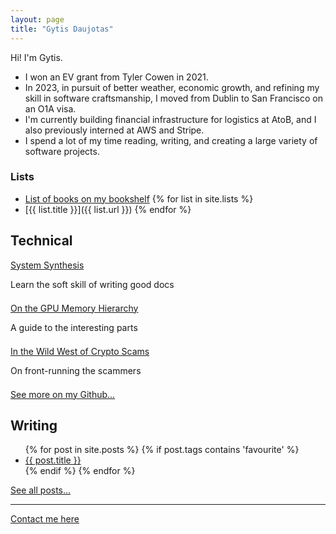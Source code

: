 ```yaml
---
layout: page
title: "Gytis Daujotas"
---
```


Hi! I'm Gytis.

- I won an EV grant from Tyler Cowen in 2021.
- In 2023, in pursuit of better weather, economic growth, and refining my skill in software craftsmanship, I moved from Dublin to San Francisco on an O1A visa.
- I'm currently building financial infrastructure for logistics at AtoB, and I also previously interned at AWS and Stripe.
- I spend a lot of my time reading, writing, and creating a large variety of software projects.

### Lists

- [List of books on my bookshelf](/books)
  {% for list in site.lists %}
- [{{ list.title }}]({{ list.url }})
  {% endfor %}

## Technical

<div>
 <div style="margin-bottom: 1.5em;">
   <a href="http://systemsynthesis.app">System Synthesis</a>
   <p>Learn the soft skill of writing good docs</p>
 </div>
 <div style="margin-bottom: 1.5em;">
   <a href="/2023/12/29/On-the-GPU-Memory-Hierarchy.html">On the GPU Memory Hierarchy</a>
   <p>A guide to the interesting parts</p>
 </div>
 <div style="margin-bottom: 1.5em;">
   <a href="/2024/01/09/The-wild-west-of-crypto.html">In the Wild West of Crypto Scams</a>
   <p>On front-running the scammers</p>
 </div>
</div>

[See more on my Github...](https://github.com/gytdau)

## Writing

<ul>
{% for post in site.posts %}
{% if post.tags contains 'favourite' %}
<li>
 <a href="{{ post.url }}">{{ post.title }}</a>
</li>
{% endif %}
{% endfor %}
</ul>
<a href="/posts">See all posts...</a>

---

[Contact me here](mailto:gytdau@gmail.com)
